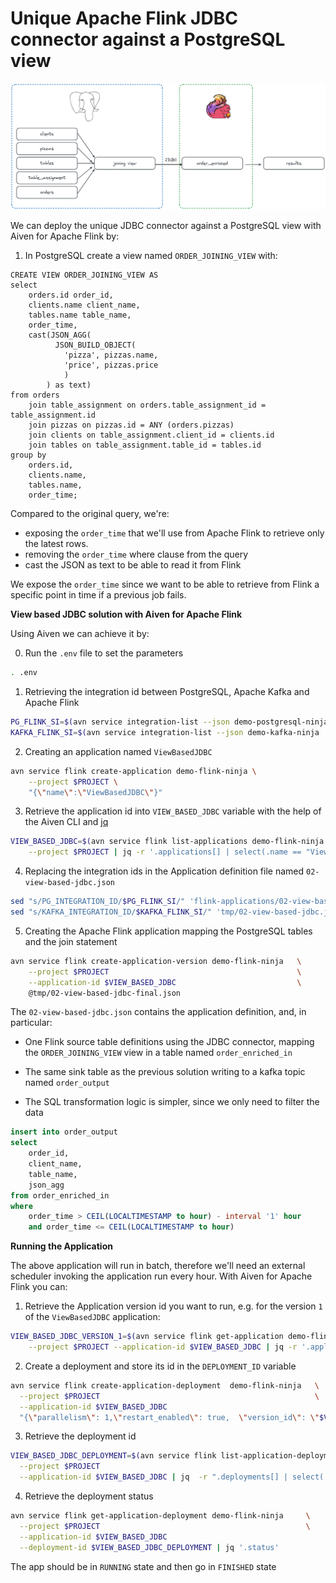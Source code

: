 Unique Apache Flink JDBC connector against a PostgreSQL view
============================================================

![JDBC with View](/img/jdbc-with-view.png)

We can deploy the unique JDBC connector against a PostgreSQL view with Aiven for Apache Flink by:

1. In PostgreSQL create a view named `ORDER_JOINING_VIEW` with:

```
CREATE VIEW ORDER_JOINING_VIEW AS
select 
	orders.id order_id,
	clients.name client_name,
	tables.name table_name,
    order_time,
	cast(JSON_AGG(
          JSON_BUILD_OBJECT( 
            'pizza', pizzas.name,
            'price', pizzas.price
            )
        ) as text)
from orders 
	join table_assignment on orders.table_assignment_id = table_assignment.id
	join pizzas on pizzas.id = ANY (orders.pizzas)
	join clients on table_assignment.client_id = clients.id
	join tables on table_assignment.table_id = tables.id
group by 
    orders.id,
    clients.name,
    tables.name,
    order_time;
```

Compared to the original query, we're:
* exposing the `order_time` that we'll use from Apache Flink to retrieve only the latest rows. 
* removing the `order_time` where clause from the query
* cast the JSON as text to be able to read it from Flink

We expose the `order_time` since we want to be able to retrieve from Flink a specific point in time if a previous job fails.

**View based JDBC solution with Aiven for Apache Flink**

Using Aiven we can achieve it by:

0. Run the `.env` file to set the parameters

```bash
. .env
```


1. Retrieving the integration id between PostgreSQL, Apache Kafka and Apache Flink

```bash
PG_FLINK_SI=$(avn service integration-list --json demo-postgresql-ninja | jq -r '.[] | select(.dest == "demo-flink-ninja").service_integration_id')
KAFKA_FLINK_SI=$(avn service integration-list --json demo-kafka-ninja | jq -r '.[] | select(.dest == "demo-flink-ninja").service_integration_id')
```

2. Creating an application named `ViewBasedJDBC`

```bash
avn service flink create-application demo-flink-ninja \
    --project $PROJECT \
    "{\"name\":\"ViewBasedJDBC\"}"
```

3. Retrieve the application id into `VIEW_BASED_JDBC` variable with the help of the Aiven CLI and [jq](https://jqlang.github.io/jq/)

```bash
VIEW_BASED_JDBC=$(avn service flink list-applications demo-flink-ninja   \
    --project $PROJECT | jq -r '.applications[] | select(.name == "ViewBasedJDBC").id')
```

4. Replacing the integration ids in the Application definition file named `02-view-based-jdbc.json`

```bash
sed "s/PG_INTEGRATION_ID/$PG_FLINK_SI/" 'flink-applications/02-view-based-jdbc.json' > tmp/02-view-based-jdbc.json
sed "s/KAFKA_INTEGRATION_ID/$KAFKA_FLINK_SI/" 'tmp/02-view-based-jdbc.json' > tmp/02-view-based-jdbc-final.json
```


5. Creating the Apache Flink application mapping the PostgreSQL tables and the join statement

```bash
avn service flink create-application-version demo-flink-ninja   \
    --project $PROJECT                                          \
    --application-id $VIEW_BASED_JDBC                           \
    @tmp/02-view-based-jdbc-final.json
```

The `02-view-based-jdbc.json` contains the application definition, and, in particular:

* One Flink source table definitions using the JDBC connector, mapping the `ORDER_JOINING_VIEW` view in a table named `order_enriched_in`
* The same sink table as the previous solution writing to a kafka topic named `order_output`


* The SQL transformation logic is simpler, since we only need to filter the data

```sql
insert into order_output
select 
    order_id, 
    client_name, 
    table_name, 
    json_agg 
from order_enriched_in 
where 
    order_time > CEIL(LOCALTIMESTAMP to hour) - interval '1' hour 
    and order_time <= CEIL(LOCALTIMESTAMP to hour)
``` 

**Running the Application**

The above application will run in batch, therefore we'll need an external scheduler invoking the application run every hour. With Aiven for Apache Flink you can:

1. Retrieve the Application version id you want to run, e.g. for the version `1` of the `ViewBasedJDBC` application:

```bash
VIEW_BASED_JDBC_VERSION_1=$(avn service flink get-application demo-flink-ninja \
    --project $PROJECT --application-id $VIEW_BASED_JDBC | jq -r '.application_versions[] | select(.version == 1).id')
```

2. Create a deployment and store its id in the `DEPLOYMENT_ID` variable

```bash
avn service flink create-application-deployment  demo-flink-ninja   \
  --project $PROJECT                                                \
  --application-id $VIEW_BASED_JDBC                                      \
  "{\"parallelism\": 1,\"restart_enabled\": true,  \"version_id\": \"$VIEW_BASED_JDBC_VERSION_1\"}"
```

3. Retrieve the deployment id

```bash
VIEW_BASED_JDBC_DEPLOYMENT=$(avn service flink list-application-deployments demo-flink-ninja     \
  --project $PROJECT                                                                        \
  --application-id $VIEW_BASED_JDBC | jq  -r ".deployments[] | select(.version_id == \"$VIEW_BASED_JDBC_VERSION_1\").id")                                
```

4. Retrieve the deployment status

```bash
avn service flink get-application-deployment demo-flink-ninja     \
  --project $PROJECT                                              \
  --application-id $VIEW_BASED_JDBC                                    \
  --deployment-id $VIEW_BASED_JDBC_DEPLOYMENT | jq '.status'
```

The app should be in `RUNNING` state and then go in `FINISHED` state